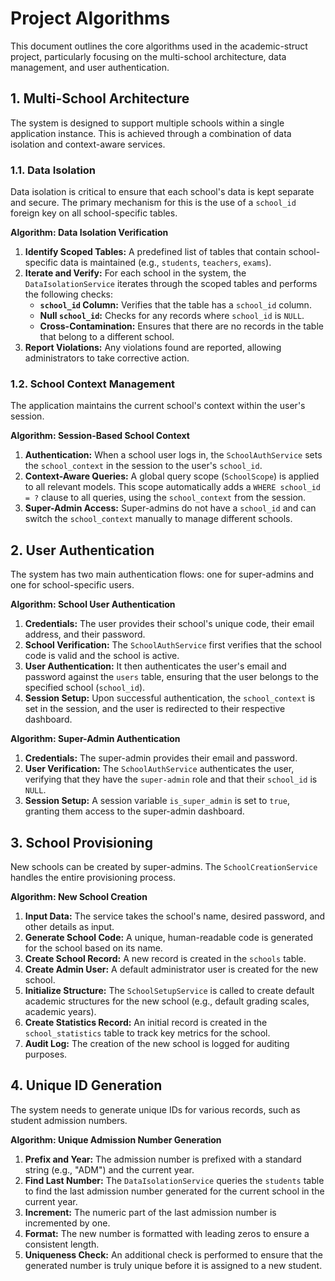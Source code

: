 # Project Algorithms

This document outlines the core algorithms used in the academic-struct project, particularly focusing on the multi-school architecture, data management, and user authentication.

## 1. Multi-School Architecture

The system is designed to support multiple schools within a single application instance. This is achieved through a combination of data isolation and context-aware services.

### 1.1. Data Isolation

Data isolation is critical to ensure that each school's data is kept separate and secure. The primary mechanism for this is the use of a `school_id` foreign key on all school-specific tables.

**Algorithm: Data Isolation Verification**

1.  **Identify Scoped Tables:** A predefined list of tables that contain school-specific data is maintained (e.g., `students`, `teachers`, `exams`).
2.  **Iterate and Verify:** For each school in the system, the `DataIsolationService` iterates through the scoped tables and performs the following checks:
    *   **`school_id` Column:** Verifies that the table has a `school_id` column.
    *   **Null `school_id`:** Checks for any records where `school_id` is `NULL`.
    *   **Cross-Contamination:** Ensures that there are no records in the table that belong to a different school.
3.  **Report Violations:** Any violations found are reported, allowing administrators to take corrective action.

### 1.2. School Context Management

The application maintains the current school's context within the user's session.

**Algorithm: Session-Based School Context**

1.  **Authentication:** When a school user logs in, the `SchoolAuthService` sets the `school_context` in the session to the user's `school_id`.
2.  **Context-Aware Queries:** A global query scope (`SchoolScope`) is applied to all relevant models. This scope automatically adds a `WHERE school_id = ?` clause to all queries, using the `school_context` from the session.
3.  **Super-Admin Access:** Super-admins do not have a `school_id` and can switch the `school_context` manually to manage different schools.

## 2. User Authentication

The system has two main authentication flows: one for super-admins and one for school-specific users.

**Algorithm: School User Authentication**

1.  **Credentials:** The user provides their school's unique code, their email address, and their password.
2.  **School Verification:** The `SchoolAuthService` first verifies that the school code is valid and the school is active.
3.  **User Authentication:** It then authenticates the user's email and password against the `users` table, ensuring that the user belongs to the specified school (`school_id`).
4.  **Session Setup:** Upon successful authentication, the `school_context` is set in the session, and the user is redirected to their respective dashboard.

**Algorithm: Super-Admin Authentication**

1.  **Credentials:** The super-admin provides their email and password.
2.  **User Verification:** The `SchoolAuthService` authenticates the user, verifying that they have the `super-admin` role and that their `school_id` is `NULL`.
3.  **Session Setup:** A session variable `is_super_admin` is set to `true`, granting them access to the super-admin dashboard.

## 3. School Provisioning

New schools can be created by super-admins. The `SchoolCreationService` handles the entire provisioning process.

**Algorithm: New School Creation**

1.  **Input Data:** The service takes the school's name, desired password, and other details as input.
2.  **Generate School Code:** A unique, human-readable code is generated for the school based on its name.
3.  **Create School Record:** A new record is created in the `schools` table.
4.  **Create Admin User:** A default administrator user is created for the new school.
5.  **Initialize Structure:** The `SchoolSetupService` is called to create default academic structures for the new school (e.g., default grading scales, academic years).
6.  **Create Statistics Record:** An initial record is created in the `school_statistics` table to track key metrics for the school.
7.  **Audit Log:** The creation of the new school is logged for auditing purposes.

## 4. Unique ID Generation

The system needs to generate unique IDs for various records, such as student admission numbers.

**Algorithm: Unique Admission Number Generation**

1.  **Prefix and Year:** The admission number is prefixed with a standard string (e.g., "ADM") and the current year.
2.  **Find Last Number:** The `DataIsolationService` queries the `students` table to find the last admission number generated for the current school in the current year.
3.  **Increment:** The numeric part of the last admission number is incremented by one.
4.  **Format:** The new number is formatted with leading zeros to ensure a consistent length.
5.  **Uniqueness Check:** An additional check is performed to ensure that the generated number is truly unique before it is assigned to a new student.
